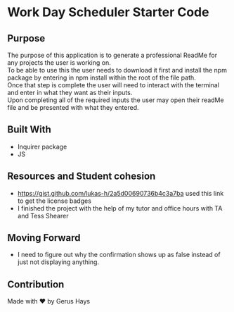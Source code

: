 # Work Day Scheduler Starter Code
## Purpose
The purpose of this application is to generate a professional ReadMe for any projects the user is working on. </br>
To be able to use this the user needs to download it first and install the npm package by entering in npm install within the root of the file path. </br>
Once that step is complete the user will need to interact with the terminal and enter in what they want as their inputs. </br>
Upon completing all of the required inputs the user may open their readMe file and be presented with what they entered. 
## Built With
* Inquirer package
* JS

## Resources and Student cohesion
- https://gist.github.com/lukas-h/2a5d00690736b4c3a7ba used this link to get the license badges
- I finished the project with the help of my tutor and office hours with TA and Tess Shearer

## Moving Forward
- I need to figure out why the confirmation shows up as false instead of just not displaying anything.

## Contribution
Made with ❤️ by Gerus Hays

